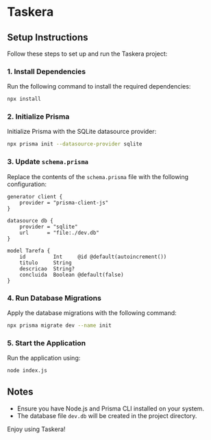 # Taskera

## Setup Instructions

Follow these steps to set up and run the Taskera project:

### 1. Install Dependencies
Run the following command to install the required dependencies:
```bash
npx install
```

### 2. Initialize Prisma
Initialize Prisma with the SQLite datasource provider:
```bash
npx prisma init --datasource-provider sqlite
```

### 3. Update `schema.prisma`
Replace the contents of the `schema.prisma` file with the following configuration:
```prisma
generator client {
    provider = "prisma-client-js"
}

datasource db {
    provider = "sqlite"
    url      = "file:./dev.db"
}

model Tarefa {
    id         Int     @id @default(autoincrement())
    titulo     String
    descricao  String?
    concluida  Boolean @default(false)
}
```

### 4. Run Database Migrations
Apply the database migrations with the following command:
```bash
npx prisma migrate dev --name init
```

### 5. Start the Application
Run the application using:
```bash
node index.js
```

## Notes
- Ensure you have Node.js and Prisma CLI installed on your system.
- The database file `dev.db` will be created in the project directory.

Enjoy using Taskera!
